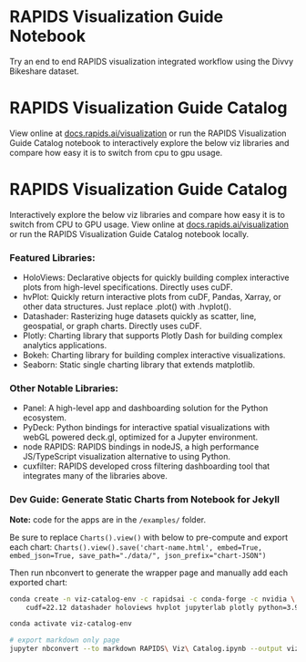 # RAPIDS Visualization Guide Notebook
Try an end to end RAPIDS visualization integrated workflow using the Divvy Bikeshare dataset.


# RAPIDS Visualization Guide Catalog

View online at [docs.rapids.ai/visualization](https://docs.rapids.ai/visualization) or run the RAPIDS Visualization Guide Catalog notebook to interactively explore the below viz libraries and compare how easy it is to switch from cpu to gpu usage.

# RAPIDS Visualization Guide Catalog
Interactively explore the below viz libraries and compare how easy it is to switch from CPU to GPU usage. View online at [docs.rapids.ai/visualization](https://docs.rapids.ai/visualization) or run the RAPIDS Visualization Guide Catalog notebook locally. 

### Featured Libraries:
- HoloViews: Declarative objects for quickly building complex interactive plots from high-level specifications. Directly uses cuDF.
- hvPlot: Quickly return interactive plots from cuDF, Pandas, Xarray, or other data structures. Just replace .plot() with .hvplot().
- Datashader: Rasterizing huge datasets quickly as scatter, line, geospatial, or graph charts. Directly uses cuDF.
- Plotly: Charting library that supports Plotly Dash for building complex analytics applications.
- Bokeh: Charting library for building complex interactive visualizations.
- Seaborn: Static single charting library that extends matplotlib.

### Other Notable Libraries:
- Panel: A high-level app and dashboarding solution for the Python ecosystem.
- PyDeck: Python bindings for interactive spatial visualizations with webGL powered deck.gl, optimized for a Jupyter environment.
- node RAPIDS: RAPIDS bindings in nodeJS, a high performance JS/TypeScript visualization alternative to using Python.
- cuxfilter: RAPIDS developed cross filtering dashboarding tool that integrates many of the libraries above.


### Dev Guide: Generate Static Charts from Notebook for Jekyll
**Note:** code for the apps are in the `/examples/` folder.

Be sure to replace `Charts().view()` with below to pre-compute and export each chart:
`Charts().view().save('chart-name.html', embed=True, embed_json=True, save_path="./data/", json_prefix="chart-JSON")`

Then run nbconvert to generate the wrapper page and manually add each exported chart:

```bash
conda create -n viz-catalog-env -c rapidsai -c conda-forge -c nvidia \
    cudf=22.12 datashader holoviews hvplot jupyterlab plotly python=3.9 seaborn

conda activate viz-catalog-env

# export markdown only page
jupyter nbconvert --to markdown RAPIDS\ Viz\ Catalog.ipynb --output viz.md
```

